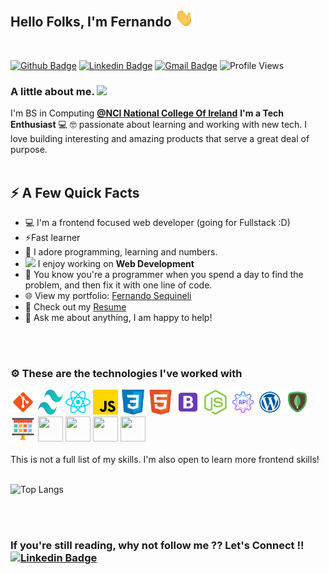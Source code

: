 ## Hello Folks, I'm Fernando <img src="https://github.com/FernandoSequineli/FernandoSequineli/blob/main/assets/wave.gif" width="30px">

<br/>

[![Github Badge](http://img.shields.io/badge/-Github-black?style=flat-square&logo=github&link=https://github.com/Defcon27/)](https://github.com/FernandoSequineli/)
[![Linkedin Badge](https://img.shields.io/badge/-LinkedIn-blue?style=flat-square&logo=Linkedin&logoColor=white&link=https://www.linkedin.com/in/fernando-sequineli/)](https://www.linkedin.com/in/fernando-sequineli/)
[![Gmail Badge](https://img.shields.io/badge/-Gmail-d14836?style=flat-square&logo=Gmail&logoColor=white&link=mailto:sequineli.fernando@gmail.com)](mailto:sequineli.fernando@gmail.com)
![Profile Views](https://komarev.com/ghpvc/?username=FernandoSequineli)


### A little about me. <img src="https://media.giphy.com/media/VgCDAzcKvsR6OM0uWg/giphy.gif" width="40">

I'm BS in Computing **[@NCI National College Of Ireland](https://www.ncirl.ie/)** 
 **I'm a Tech Enthusiast** 💻 🤓 passionate about learning and working with new tech. I love building interesting and amazing products that serve a great deal of purpose.<br/><br/>

## ⚡️ A Few Quick Facts

- 💻 I'm a frontend focused web developer (going for Fullstack :D)
- ⚡️Fast learner
- 🤟 I adore programming, learning and numbers.
- <img src="https://media.giphy.com/media/WUlplcMpOCEmTGBtBW/giphy.gif" width="25"> I enjoy working on **Web Development**
- 🧩 You know you're a programmer when you spend a day to find the problem, and then fix it with one line of code.
- 🌐 View my portfolio: [Fernando Sequineli](https://fernandosequineli.github.io/portfolio/)
- 📙 Check out my [Resume](https://github.com/FernandoSequineli/portfolio/blob/main/public/resume.pdf)
- 💬 Ask me about anything, I am happy to help!

<br/><br/>

### ⚙️ These are the technologies I've worked with

<code><img height="40" width="40" src="https://github.com/FernandoSequineli/FernandoSequineli/blob/main/assets/git.png"></code>
<code><img height="40" width="40" src="https://github.com/FernandoSequineli/FernandoSequineli/blob/main/assets/tailwindcss.svg"></code>
<code><img height="40" width="40" src="https://github.com/FernandoSequineli/FernandoSequineli/blob/main/assets/react.png"></code>
<code><img height="40" width="40" src="https://github.com/FernandoSequineli/FernandoSequineli/blob/main/assets/javascript.png"></code>
<code><img height="40" width="40" src="https://github.com/FernandoSequineli/FernandoSequineli/blob/main/assets/css.png"></code>
<code><img height="40" width="40" src="https://github.com/FernandoSequineli/FernandoSequineli/blob/main/assets/html.png"></code>
<code><img height="40" width="40" src="https://github.com/FernandoSequineli/FernandoSequineli/blob/main/assets/bootstrap.png"></code>
<code><img height="40" width="40" src="https://github.com/FernandoSequineli/FernandoSequineli/blob/main/assets/node.png"></code>
<code><img height="40" width="40" src="https://github.com/FernandoSequineli/FernandoSequineli/blob/main/assets/restapi.png"></code>
<code><img height="40" width="40" src="https://github.com/FernandoSequineli/FernandoSequineli/blob/main/assets/wordpress.png"></code>
<code><img height="40" width="40" src="https://github.com/FernandoSequineli/FernandoSequineli/blob/main/assets/mongodb.png"></code>
<code><img height="40" width="40" src="https://github.com/FernandoSequineli/FernandoSequineli/blob/main/assets/scrum.png"></code>
<code><img height="40" width="40" src="https://cdn.svgporn.com/logos/mysql.svg"></code>
<code><img height="40" width="40" src="https://cdn.svgporn.com/logos/php.svg"></code>
<code><img height="40" width="40" src="https://cdn.svgporn.com/logos/terminal.svg"></code>
<code><img height="40" width="40" src="https://cdn.svgporn.com/logos/visual-studio-code.svg"></code>
<br/><br/>
This is not a full list of my skills. I'm also open to learn more frontend skills!
<br/><br/>

![Top Langs](https://github-readme-stats.vercel.app/api/top-langs/?username=FernandoSequineli&layout=compact)


<br/><br/>

### If you're still reading, why not follow me ?? Let's Connect !! [![Linkedin Badge](https://img.shields.io/badge/-LinkedIn-blue?style=flat-square&logo=Linkedin&logoColor=white&link=https://www.linkedin.com/in/fernando-sequineli/)](https://www.linkedin.com/in/fernando-sequineli/)
